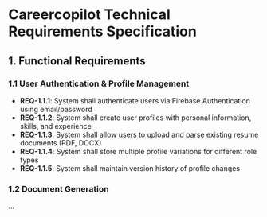 # Careercopilot Technical Requirements Specification

## 1. Functional Requirements

### 1.1 User Authentication & Profile Management
- **REQ-1.1.1**: System shall authenticate users via Firebase Authentication using email/password
- **REQ-1.1.2**: System shall create user profiles with personal information, skills, and experience
- **REQ-1.1.3**: System shall allow users to upload and parse existing resume documents (PDF, DOCX)
- **REQ-1.1.4**: System shall store multiple profile variations for different role types
- **REQ-1.1.5**: System shall maintain version history of profile changes

### 1.2 Document Generation
...